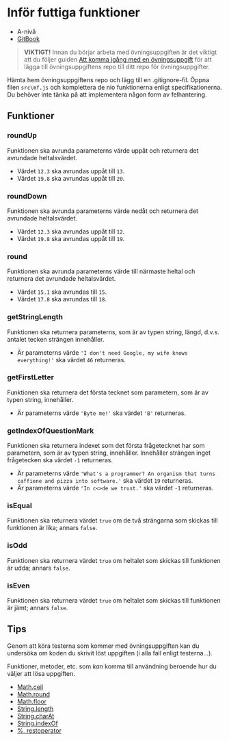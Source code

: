 # Inför futtiga funktioner

- A-nivå
- [GitBook](https://coursepress.gitbooks.io/1dv021/content/ovningsuppgifter/del1/infor-futtiga-funktioner/)

> __VIKTIGT!__ Innan du börjar arbeta med övningsuppgiften är det viktigt att du följer guiden [Att komma igång med en övningsuppgift](https://coursepress.gitbooks.io/1dv021/content/guider/att-komma-igang-med-en-ovningsuppgift/) för att lägga till övningsuppgiftens repo till ditt repo för övningsuppgifter.

Hämta hem övningsuppgiftens repo och lägg till en .gitignore-fil. Öppna filen `src\mf.js` och komplettera de nio funktionerna enligt specifikationerna. Du behöver inte tänka på att implementera någon form av felhantering.

## Funktioner

### roundUp

Funktionen ska avrunda parameterns värde uppåt och returnera det avrundade heltalsvärdet.

- Värdet `12.3` ska avrundas uppåt till `13`.
- Värdet `19.8` ska avrundas uppåt till `20`.

### roundDown

Funktionen ska avrunda parameterns värde nedåt och returnera det avrundade heltalsvärdet.

- Värdet `12.3` ska avrundas uppåt till `12`.
- Värdet `19.8` ska avrundas uppåt till `19`.

### round

Funktionen ska avrunda parameterns värde till närmaste heltal och returnera det avrundade heltalsvärdet.

- Värdet `15.1` ska avrundas till `15`.
- Värdet `17.8` ska avrundas till `18`.

### getStringLength

Funktionen ska returnera parameterns, som är av typen string, längd, d.v.s. antalet tecken strängen innehåller.

- Är parameterns värde `'I don't need Google, my wife knows everything!'` ska värdet `46` returneras.

### getFirstLetter

Funktionen ska returnera det första tecknet som parametern, som är av typen string, innehåller.

- Är parameterns värde `'Byte me!'` ska värdet `'B'` returneras.

### getIndexOfQuestionMark

Funktionen ska returnera indexet som det första frågetecknet har som parametern, som är av typen string, innehåller. Innehåller strängen inget frågetecken ska värdet `-1` returneras.

- Är parameterns värde `'What's a programmer? An organism that turns caffiene and pizza into software.'` ska värdet `19` returneras.
- Är parameterns värde `'In c<>de we trust.'` ska värdet `-1` returneras.

### isEqual

Funktionen ska returnera värdet `true` om de två strängarna som skickas till funktionen är lika; annars `false`.

### isOdd

Funktionen ska returnera värdet `true` om heltalet som skickas till funktionen är udda; annars `false`.

### isEven

Funktionen ska returnera värdet `true` om heltalet som skickas till funktionen är jämt; annars `false`.

## Tips

Genom att köra testerna som kommer med övningsuppgiften kan du undersöka om koden du skrivit löst uppgiften (i alla fall enligt testerna...).

Funktioner, metoder, etc. som _kan_ komma till användning beroende hur du väljer att lösa uppgiften.

- [Math.ceil](https://developer.mozilla.org/en-US/docs/Web/JavaScript/Reference/Global_Objects/Math/ceil)
- [Math.round](https://developer.mozilla.org/en-US/docs/Web/JavaScript/Reference/Global_Objects/Math/round)
- [Math.floor](https://developer.mozilla.org/en-US/docs/Web/JavaScript/Reference/Global_Objects/Math/floor)
- [String.length](https://developer.mozilla.org/en-US/docs/Web/JavaScript/Reference/Global_Objects/String/length)
- [String.charAt](https://developer.mozilla.org/en-US/docs/Web/JavaScript/Reference/Global_Objects/String/charAt)
- [String.indexOf](https://developer.mozilla.org/en-US/docs/Web/JavaScript/Reference/Global_Objects/String/indexOf)
- [%, restoperator](https://developer.mozilla.org/en-US/docs/Web/JavaScript/Reference/Operators/Arithmetic_Operators#Remainder)
